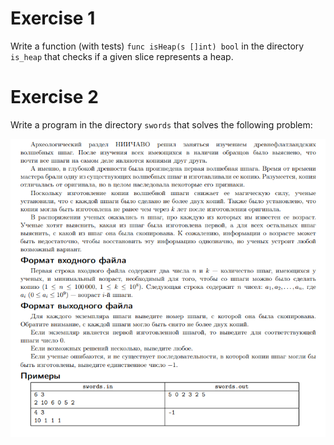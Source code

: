 # Exercise 1

Write a function (with tests) `func isHeap(s []int) bool` in the directory `is_heap` that checks if a given
slice represents a heap.

# Exercise 2

Write a program in the directory `swords` that solves the following problem:

![](swords.png)
